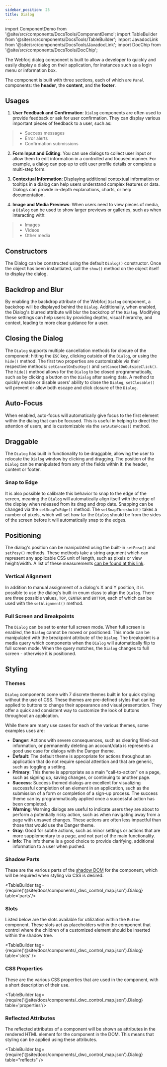 ```yaml
---
sidebar_position: 25 
title: Dialog
---
```


import ComponentDemo from '@site/src/components/DocsTools/ComponentDemo';
import TableBuilder from '@site/src/components/DocsTools/TableBuilder';
import JavadocLink from '@site/src/components/DocsTools/JavadocLink';
import DocChip from '@site/src/components/DocsTools/DocChip';

<DocChip tooltipText="This component will render with a shadow DOM, an API built into the browser that facilitates encapsulation." label="Shadow" target="_blank" clickable={false} iconName='shadow' />

<DocChip tooltipText="The name of the web component that will render in the DOM." label="dwc-dialog" clickable={false} iconName='code'/>

<JavadocLink type="engine" location="org/dwcj/component/dialog/Dialog" top='true'/>

The Webforj dialog component is built to allow a developer to quickly and easily display a dialog on their application, for instances such as a login menu or information box.

The component is built with three sections, each of which are `Panel` components: the **header**, the **content**, and the **footer**.

<ComponentDemo 
path='https://demo.webforj.com/webapp/controlsamples?class=componentdemos.dialogdemos.DialogSections' 
javaC='https://raw.githubusercontent.com/webforj/ControlSamples/main/src/main/code_snippets/dialog/Sections.txt'
javaE='https://raw.githubusercontent.com/webforj/ControlSamples/main/src/main/java/componentdemos/dialogdemos/DialogSections.java'
height = '225px'
/>

## Usages

1. **User Feedback and Confirmation**: `Dialog` components are often used to provide feedback or ask for user confirmation. They can display various important pieces of feedback to a user, such as:

  >- Success messages 
  >- Error alerts
  >- Confirmation submissions

2. **Form Input and Editing**: You can use dialogs to collect user input or allow them to edit information in a controlled and focused manner. For example, a dialog can pop up to edit user profile details or complete a multi-step form.

3. **Contextual Information**: Displaying additional contextual information or tooltips in a dialog can help users understand complex features or data. Dialogs can provide in-depth explanations, charts, or help documentation.

4. **Image and Media Previews**: When users need to view pieces of media, a `Dialog` can be used to show larger previews or galleries, such as when interacting with:
  >- Images
  >- Videos
  >- Other media


## Constructors

The Dialog can be constructed using the default `Dialog()` constructor. Once the object has been instantiated, call the `show()` method on the object itself to display the dialog.


## Backdrop and Blur

By enabling the backdrop attribute of the Webforj `Dialog` component, a backdrop will be displayed behind the `Dialog`. Additionally, when enabled, the Dialog's blurred attribute will blur the backdrop of the `Dialog`. Modifying these settings can help users by providing depths, visual hierarchy, and context, leading to more clear guidance for a user.

<ComponentDemo 
path='https://demo.webforj.com/webapp/controlsamples?class=componentdemos.dialogdemos.DialogBackdropBlur' 
javaC='https://raw.githubusercontent.com/webforj/ControlSamples/main/src/main/code_snippets/dialog/Blur.txt'
javaE='https://raw.githubusercontent.com/webforj/ControlSamples/main/src/main/java/componentdemos/dialogdemos/DialogBackdropBlur.java'
height = '300px'
/>

## Closing the Dialog

The `Dialog` supports multiple cancellation methods for closure of the component: hitting the `ESC` key, clicking outside of the `Dialog`, or using the `hide()` method. The first two properties are customizable via their respective methods:
`setCancelOnEscKey()` and `setCancelOnOutsideClick()`. The `hide()` method allows for the `Dialog` to be closed programmatically, such as by clicking a button on the `Dialog` after saving data. A method to quickly enable or disable users' ability to close the `Dialog`, `setClosable()` will prevent or allow both escape and click closure of the `Dialog`.

<ComponentDemo 
path='https://demo.webforj.com/webapp/controlsamples?class=componentdemos.dialogdemos.DialogClose' 
javaC='https://raw.githubusercontent.com/webforj/ControlSamples/main/src/main/code_snippets/dialog/Close.txt'
javaE='https://raw.githubusercontent.com/webforj/ControlSamples/main/src/main/java/componentdemos/dialogdemos/DialogClose.java'
height = '350px'
/>

## Auto-Focus

When enabled, auto-focus will automatically give focus to the first element within the dialog that can be focused. This is useful in helping to direct the attention of users, and is customizable via the `setAutoFocus()` method.

<ComponentDemo 
path='https://demo.webforj.com/webapp/controlsamples?class=componentdemos.dialogdemos.DialogAutoFocus' 
javaC='https://raw.githubusercontent.com/webforj/ControlSamples/main/src/main/code_snippets/dialog/AutoFocus.txt'
javaE='https://raw.githubusercontent.com/webforj/ControlSamples/main/src/main/java/componentdemos/dialogdemos/DialogAutoFocus.java'
height = '350px'
/>

## Draggable

The `Dialog` has built in functionality to be draggable, allowing the user to relocate the `Dialog` window by clicking and dragging. The position of the `Dialog` can be manipulated from any of the fields within it: the header, content or footer.

### Snap to Edge
It is also possible to calibrate this behavior to snap to the edge of the screen, meaning the `Dialog` will automatically align itself with the edge of the display when released from its drag and drop date. Snapping can be changed via the `setSnapToEdge()` method. The `setSnapThreshold()` takes a number of pixels, which will set how far the `Dialog` should be from the sides of the screen before it will automatically snap to the edges.  

<ComponentDemo 
path='https://demo.webforj.com/webapp/controlsamples?class=componentdemos.dialogdemos.DialogDraggable' 
javaC='https://raw.githubusercontent.com/webforj/ControlSamples/main/src/main/code_snippets/dialog/Draggable.txt'
javaE='https://raw.githubusercontent.com/webforj/ControlSamples/main/src/main/java/componentdemos/dialogdemos/DialogDraggable.java'
height = '350px'
/>

## Positioning

The dialog's position can be manipulated using the built-in `setPosx()` and `setPosy()` methods. These methods take a string argument which can represent any applicable CSS unit of length, such as pixels or view height/width. A list of these measurements [can be found at this link](https://developer.mozilla.org/en-US/docs/Learn/CSS/Building_blocks/Values_and_units#numbers_lengths_and_percentages).

<ComponentDemo 
path='https://demo.webforj.com/webapp/controlsamples?class=componentdemos.dialogdemos.DialogPositioning' 
javaC='https://raw.githubusercontent.com/webforj/ControlSamples/main/src/main/code_snippets/dialog/Positioning.txt'
javaE='https://raw.githubusercontent.com/webforj/ControlSamples/main/src/main/java/componentdemos/dialogdemos/DialogPositioning.java'
height = '350px'
/>

### Vertical Alignment

In addition to manual assignment of a dialog's X and Y position, it is possible to use the dialog's built-in enum class to align the `Dialog`. There are three possible values, `TOP`, `CENTER` and `BOTTOM`, each of which can be used with the `setAlignment()` method. 

<ComponentDemo 
path='https://demo.webforj.com/webapp/controlsamples?class=componentdemos.dialogdemos.DialogAlignments' 
javaC='https://raw.githubusercontent.com/webforj/ControlSamples/main/src/main/code_snippets/dialog/Alignments.txt'
javaE='https://raw.githubusercontent.com/webforj/ControlSamples/main/src/main/java/componentdemos/dialogdemos/DialogAlignments.java'
height = '550px'
/>

### Full Screen and Breakpoints

The `Dialog` can be set to enter full screen mode. When full screen is enabled, the `Dialog` cannot be moved or positioned. This mode can be manipulated with the breakpoint attribute of the `Dialog`. The breakpoint is a media query which components when the `Dialog` will automatically flip to full screen mode. When the query matches, the `Dialog` changes to full screen - otherwise it is positioned.

## Styling

### Themes

`Dialog` components come with <JavadocLink type="engine" location="org/dwcj/component/dialog/Dialog.Theme.html">7 discrete themes </JavadocLink> built in for quick styling without the use of CSS. These themes are pre-defined styles that can be applied to buttons to change their appearance and visual presentation. They offer a quick and consistent way to customize the look of buttons throughout an application. 

While there are many use cases for each of the various themes, some examples uses are:

  - **Danger**: Actions with severe consequences, such as clearing filled-out information, or permanently deleting an account/data is represents a good use case for dialogs with the Danger theme.
  - **Default**: The default theme is appropriate for actions throughout an application that do not require special attention and that are generic, such as toggling a setting.
  - **Primary**: This theme is appropriate as a main "call-to-action" on a page, such as signing up, saving changes, or continuing to another page.
  - **Success**: Success themed dialogs are excellent for visualizing successful completion of an element in an application, such as the submission of a form or completion of a sign-up process. The success theme can by programmatically applied once a successful action has been completed.
  - **Warning**: Warning dialogs are useful to indicate users they are about to perform a potentially risky action, such as when navigating away from a page with unsaved changes. These actions are often less impactful than those that would use the Danger theme.
  - **Gray**: Good for subtle actions, such as minor settings or actions that are more supplementary to a page, and not part of the main functionality.
  - **Info**: The Info theme is a good choice to provide clarifying, additional information to a user when pushed.

<ComponentDemo 
path='https://demo.webforj.com/webapp/controlsamples?class=componentdemos.dialogdemos.DialogThemes' 
javaE='https://raw.githubusercontent.com/webforj/ControlSamples/main/src/main/java/componentdemos/dialogdemos/DialogThemes.java'
height = '500px'
/>

### Shadow Parts

These are the various parts of the [shadow DOM](../glossary#shadow-dom) for the component, which will be required when styling via CSS is desired.

<TableBuilder tag={require('@site/docs/components/_dwc_control_map.json').Dialog} table='parts'/>

### Slots

Listed below are the slots available for utilization within the `Button` component. These slots act as placeholders within the component that control where the children of a customized element should be inserted within the shadow tree.

<TableBuilder tag={require('@site/docs/components/_dwc_control_map.json').Dialog} table='slots' />

### CSS Properties

These are the various CSS properties that are used in the component, with a short description of their use.

<TableBuilder tag={require('@site/docs/components/_dwc_control_map.json').Dialog} table='properties'/>

### Reflected Attributes

The reflected attributes of a component will be shown as attributes in the rendered HTML element for the component in the DOM. This means that styling can be applied using these attributes.

<TableBuilder tag={require('@site/docs/components/_dwc_control_map.json').Dialog} table="reflects" />